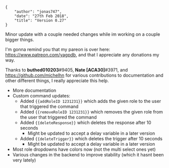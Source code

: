     {
        "author": "jonas747",
        "date": "27th Feb 2018",
        "title": "Version 0.27"
    }

Minor update with a couple needed changes while im working on a couple bigger things.

I'm gonna remind you that my pareon is over here: https://www.patreon.com/yagpdb, and that I appreciate any donations my way.

Thanks to **buthed010203**#9405, **Nate [ACA30]**#3971, and https://github.com/michelhn for various contributions to documentation and other different things, I really appreciate this help.

- More documentation
- Custom command updates:
  - Added `{{addRoleID 1231231}}` which adds the given role to the user that triggered the command
  - Added `{{removeRoleID 1231231}}` which removes the given role from the user that triggered the command
  - Added `{{deleteResponse}}` which deletes the response after 10 seconds
    - Might be updated to accept a delay variable in a later version
  - Added `{{deleteTrigger}}` which deletes the trigger after 10 seconds
    - Might be updated to accept a delay variable in a later version
- Most role dropdowns have colors now (not the multi select ones yet)
- Various changes in the backend to improve stability (which it hasnt been very lately)
